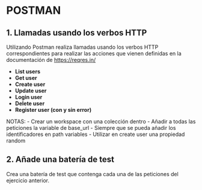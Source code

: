 # POSTMAN

## 1. Llamadas usando los verbos HTTP
Utilizando Postman realiza llamadas usando los verbos HTTP correspondientes para realizar las acciones que vienen definidas en la documentación de https://reqres.in/
 - **List users**
 - **Get user**
 - **Create user**
 - **Update user**
 - **Login user**
 - **Delete user**
 - **Register user (con y sin error)**

NOTAS:
	- Crear un workspace con una colección dentro
	- Añadir a todas las peticiones la variable de base_url
	- Siempre que se pueda añadir los identificadores en path variables
	- Utilizar en create user una propiedad random

## 2. Añade una batería de test
Crea una batería de test que contenga cada una de las peticiones del ejercicio anterior.